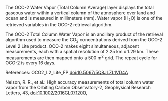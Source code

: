 The OCO-2 Water Vapor (Total Column Average) layer displays the total gaseous water within a vertical column of the atmosphere over land and ocean and is measured in millimeters (mm). Water vapor (H<sub>2</sub>O) is one of the retrieved variables in the OCO-2 retrieval algorithm.

The OCO-2 Total Column Water Vapor is an ancillary product of the retrieval algorithm used to measure the CO<sub>2</sub> concentrations derived from the OCO-2 Level 2 Lite product. OCO-2 makes eight simultaneous, adjacent measurements, each with a spatial resolution of 2.25 km x 1.29 km. These measurements are then mapped onto a 500 m<sup>2</sup> grid. The repeat cycle for OCO-2 is every 16 days.

References: OCO2_L2_Lite_FP [doi:10.5067/5Q8JLZL1VD4A](https://doi.org/10.5067/5Q8JLZL1VD4A)

Nelson, R. R., et al.: High accuracy measurements of total column water vapor from the Orbiting Carbon Observatory-2, Geophysical Research Letters, 43, [doi:10.1002/2016GL071200](https://doi.org/10.1002/2016GL071200),
